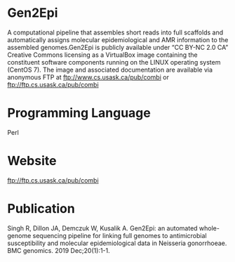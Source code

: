 # Gen2Epi
A computational pipeline that assembles short reads into full scaffolds and automatically assigns molecular epidemiological and AMR information to the assembled genomes.Gen2Epi is publicly available under “CC BY-NC 2.0 CA” Creative Commons licensing as a VirtualBox image containing the constituent software components running on the LINUX operating system (CentOS 7). The image and associated documentation are available via anonymous FTP at ftp://www.cs.usask.ca/pub/combi or ftp://ftp.cs.usask.ca/pub/combi

# Programming Language

Perl

# Website
ftp://ftp.cs.usask.ca/pub/combi

# Publication
Singh R, Dillon JA, Demczuk W, Kusalik A. Gen2Epi: an automated whole-genome sequencing pipeline for linking full genomes to antimicrobial susceptibility and molecular epidemiological data in Neisseria gonorrhoeae. BMC genomics. 2019 Dec;20(1):1-1.
